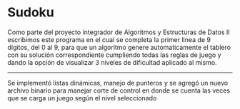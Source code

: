 # Sudoku

Como parte del proyecto integrador de Algoritmos y Estructuras de Datos II escribimos este programa en el cual se completa la primer linea de 9 dígitos, del 0 al 9, para que un algoritmo  genere automaticamente el tablero con su solución correspondiente  cumpliendo todas las reglas de juego y dando la opción de visualizar 3 niveles de dificultad aplicado al mismo. 
________________________________________________________________________________________________________________________________________________________________________________________

Se implementó listas dinámicas, manejo de punteros y se agregó un nuevo archivo binario para manejar corte de control en donde se cuenta las veces que se carga un juego según el nivel seleccionado

